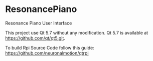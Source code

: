 # ResonancePiano
Resonance Piano User Interface

This project use Qt 5.7 without any modification.
Qt 5.7 is available at https://github.com/qt/qt5.git.

To build Rpi Source Code follow this guide:
https://github.com/neuronalmotion/qtrpi


